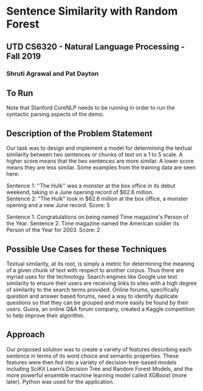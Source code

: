 # Sentence Similarity with Random Forest

## UTD CS6320 - Natural Language Processing - Fall 2019

### Shruti Agrawal and Pat Dayton

## To Run

Note that Stanford CoreNLP needs to be running in order to run the syntactic parsing aspects of the demo.

## Description of the Problem Statement

Our task was to design and implement a model for determining the textual similarity between two sentences or chunks of text on a 1 to 5 scale. A higher score means that the two sentences are more similar. A lower score means they are less similar. Some examples from the training data are seen here:

Sentence 1: ''The Hulk'' was a monster at the box office in its debut weekend, taking in a June opening record of $62.6 million.	
Sentence 2:  "The Hulk" took in $62.6 million at the box office, a monster opening and a new June record.
Score: 5

Sentence 1: Congratulations on being named Time magazine's Person of the Year.
Sentence 2: Time magazine named the American soldier its Person of the Year for 2003.
Score: 2

## Possible Use Cases for these Techniques

Textual similarity, at its root, is simply a metric for determining the meaning of a given chunk of text with respect to another corpus. Thus there are myriad uses for the technology.
Search engines like Google use text similarity to ensure their users are receiving links to sites with a high degree of similarity to the search terms provided. Online forums, specifically question and answer based forums, need a way to identify duplicate questions so that they can be grouped and more easily be found by their users. Quora, an online Q&A forum company, created a Kaggle competition to help improve their algorithm.

## Approach

Our proposed solution was to create a variety of features describing each sentence in terms of its word choice and semantic properties. These features were then fed into a variety of decision-tree-based models including SciKit Learn’s Decision Tree and Random Forest Models, and the more powerful ensemble machine learning model called XGBoost (more later). Python was used for the application.
